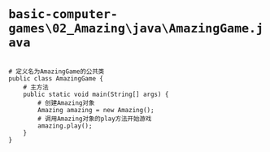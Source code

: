 # `basic-computer-games\02_Amazing\java\AmazingGame.java`

```

# 定义名为AmazingGame的公共类
public class AmazingGame {
    # 主方法
    public static void main(String[] args) {
        # 创建Amazing对象
        Amazing amazing = new Amazing();
        # 调用Amazing对象的play方法开始游戏
        amazing.play();
    }
}

```